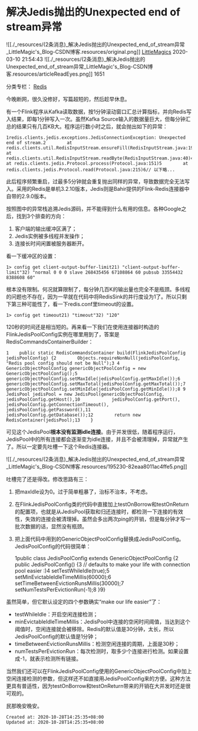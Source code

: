 
# 解决Jedis抛出的Unexpected end of stream异常

![[./_resources/(2条消息)_解决Jedis抛出的Unexpected_end_of_stream异常_LittleMagic's_Blog-CSDN博客.resources/original.png]]
[LittleMagics](https://me.csdn.net/nazeniwaresakini) 2020-03-10 21:54:43 ![[./_resources/(2条消息)_解决Jedis抛出的Unexpected_end_of_stream异常_LittleMagic's_Blog-CSDN博客.resources/articleReadEyes.png]] 1651  

		
分类专栏： [Redis](https://blog.csdn.net/nazeniwaresakini/category_9705495.html)

今晚断网，很久没修好，写篇超短的，然后趁早休息。

有一个Flink程序从Kafka读取数据，按1分钟滚动窗口汇总计算指标，并向Redis写入结果，即每1分钟写入一次。虽然Kafka Source输入的数据量巨大，但每分钟汇总的结果只有几百KB大。程序运行数小时之后，就会抛出如下的异常：

    1redis.clients.jedis.exceptions.JedisConnectionException: Unexpected end of stream.2        at redis.clients.util.RedisInputStream.ensureFill(RedisInputStream.java:199)3        at redis.clients.util.RedisInputStream.readByte(RedisInputStream.java:40)4        at redis.clients.jedis.Protocol.process(Protocol.java:151)5        at redis.clients.jedis.Protocol.read(Protocol.java:215)6// 以下略...

此后程序频繁重启，过最多5分钟就会重复抛出同样的异常，导致数据完全无法写入。采用的Redis是单机3.2.10版本，Jedis则是Bahir提供的Flink-Redis连接器中自带的2.9.0版本。

按照图中的异常栈追溯Jedis源码，并不能得到什么有用的信息。各种Google之后，找到3个排查的方向：

1.  客户端的输出缓冲区满了；
2.  Jedis实例被多线程并发操作；
3.  连接长时间闲置被服务器断开。

看一下缓冲区的设置：

    1> config get client-output-buffer-limit21) "client-output-buffer-limit"32) "normal 0 0 0 slave 268435456 67108864 60 pubsub 33554432 8388608 60"

根本没有限制。何况就算限制了，每分钟几百K的输出量也完全不是瓶颈。多线程的问题也不存在，因为一早就在代码中将RedisSink的并行度设为1了。所以只剩下第三种可能性了，看一下redis.conf里timeout的设置。

    1> config get timeout21) "timeout"32) "120"

120秒的时间还是相当短的。再来看一下我们在使用连接器时构造的FlinkJedisPoolConfig实例在哪里用到了，答案是RedisCommandsContainerBuilder：

    1    public static RedisCommandsContainer build(FlinkJedisPoolConfig jedisPoolConfig) {2        Objects.requireNonNull(jedisPoolConfig, "Redis pool config should not be Null");3 4        GenericObjectPoolConfig genericObjectPoolConfig = new GenericObjectPoolConfig();5        genericObjectPoolConfig.setMaxIdle(jedisPoolConfig.getMaxIdle());6        genericObjectPoolConfig.setMaxTotal(jedisPoolConfig.getMaxTotal());7        genericObjectPoolConfig.setMinIdle(jedisPoolConfig.getMinIdle());8 9        JedisPool jedisPool = new JedisPool(genericObjectPoolConfig, jedisPoolConfig.getHost(),10            jedisPoolConfig.getPort(), jedisPoolConfig.getConnectionTimeout(), jedisPoolConfig.getPassword(),11            jedisPoolConfig.getDatabase());12        return new RedisContainer(jedisPool);13    }

可见这个JedisPool**根本没有监测idle连接**。由于并发很低，随着程序运行，JedisPool中的所有连接都会逐渐变为idle连接，并且不会被清理掉，异常就产生了。所以一定要先吐槽一下这个Redis连接器。

![[./_resources/(2条消息)_解决Jedis抛出的Unexpected_end_of_stream异常_LittleMagic's_Blog-CSDN博客.resources/195230-82eaa8011ac4ffe5.png]]

吐槽完了还是得改。修改思路有三：

1.  把maxIdle设为0。过于简单粗暴了，治标不治本，不考虑。
    
2.  在FlinkJedisPoolConfig类的代码中直接加上testOnBorrow和testOnReturn的配置项，也就是从JedisPool获取和归还连接时，都检测一下连接的有效性，失效的连接会被清理掉。虽然会多出两次ping的开销，但是每分钟才写一批次数据的话，显然没有瓶颈。
    
3.  把上面代码中用到的GenericObjectPoolConfig替换成JedisPoolConfig。JedisPoolConfig的代码很简单：
    

    1public class JedisPoolConfig extends GenericObjectPoolConfig {2  public JedisPoolConfig() {3    // defaults to make your life with connection pool easier :)4    setTestWhileIdle(true);5    setMinEvictableIdleTimeMillis(60000);6    setTimeBetweenEvictionRunsMillis(30000);7    setNumTestsPerEvictionRun(-1);8  }9}

虽然简单，但它默认设定的四个参数确实“make our life easier”了：

*   testWhileIdle：开启空闲连接检测；
*   minEvictableIdleTimeMillis：JedisPool中连接的空闲时间阈值，当达到这个阈值时，空闲连接就会被移除。Redis的默认值是30分钟，太长，所以JedisPoolConfig的默认值是1分钟；
*   timeBetweenEvictionRunsMillis：检测空闲连接的周期，上面是30秒；
*   numTestsPerEvictionRun：每次检测时，取多少个连接进行检测。如果设置成-1，就表示检测所有链接。

当然我们还可以在FlinkJedisPoolConfig使用的GenericObjectPoolConfig中加上空闲连接检测的参数，但这样还不如直接用JedisPoolConfig来的方便。这种方法更具有普适性，因为testOnBorrow和testOnReturn带来的开销在大并发时还是很可观的。

民那晚安晚安。

    Created at: 2020-10-28T14:25:35+08:00
    Updated at: 2020-10-28T14:25:35+08:00


